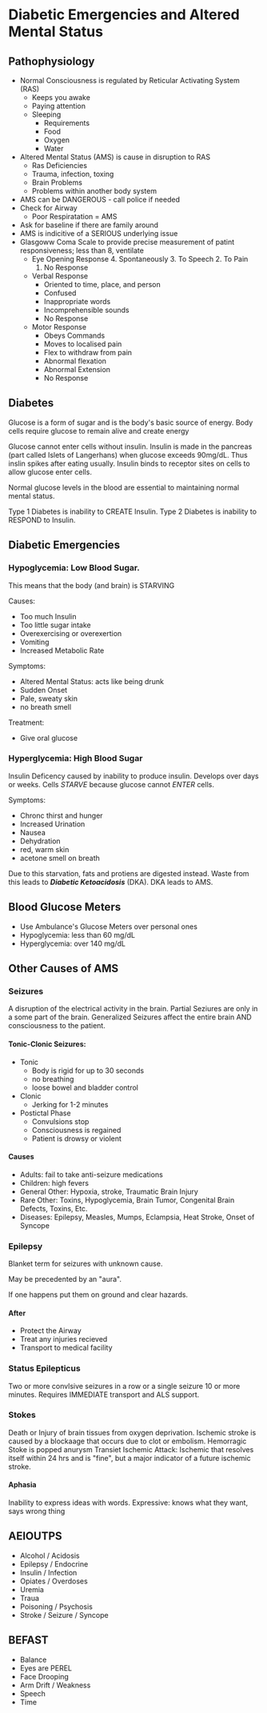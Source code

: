 # Diabetic Emergencies and Altered Mental Status

## Pathophysiology
  - Normal Consciousness is regulated by Reticular Activating System (RAS)
    - Keeps you awake
    - Paying attention
    - Sleeping
      - Requirements
      - Food
      - Oxygen
      - Water
  - Altered Mental Status (AMS) is cause in disruption to RAS
      - Ras Deficiencies
      - Trauma, infection, toxing
      - Brain Problems
      - Problems within another body system
  - AMS can be DANGEROUS - call police if needed
  - Check for Airway
    - Poor Respiratation = AMS
  - Ask for baseline if there are family around
  - AMS is indicitive of a SERIOUS underlying issue
  - Glasgoww Coma Scale to provide precise measurement of patint responsiveness; less than 8, ventilate
    - Eye Opening Response
      4. Spontaneously
      3. To Speech
      2. To Pain
      1. No Response
    - Verbal Response
      - Oriented to time, place, and person
      - Confused
      - Inappropriate words
      - Incomprehensible sounds
      - No Response
    - Motor Response
      - Obeys Commands
      - Moves to localised pain
      - Flex to withdraw from pain
      - Abnormal flexation
      - Abnormal Extension
      - No Response

## Diabetes
Glucose is a form of sugar and is the body's basic source of energy.
Body cells require glucose to remain alive and create energy

Glucose cannot enter cells without insulin.
Insulin is made in the pancreas (part called Islets of Langerhans) when glucose exceeds 90mg/dL.
Thus inslin spikes after eating usually.
Insulin binds to receptor sites on cells to allow glucose enter cells.

Normal glucose levels in the blood are essential to maintaining normal mental status.

Type 1 Diabetes is inability to CREATE Insulin.
Type 2 Diabetes is inability to RESPOND to Insulin.

## Diabetic Emergencies
### Hypoglycemia: Low Blood Sugar.
This means that the body (and brain) is STARVING

Causes:
 - Too much Insulin
 - Too little sugar intake
 - Overexercising or overexertion
 - Vomiting
 - Increased Metabolic Rate

Symptoms:
 - Altered Mental Status: acts like being drunk
 - Sudden Onset
 - Pale, sweaty skin
 - no breath smell

Treatment:
  - Give oral glucose

### Hyperglycemia: High Blood Sugar
Insulin Deficency caused by inability to produce insulin.
Develops over days or weeks.
Cells *STARVE* because glucose cannot *ENTER* cells.

Symptoms:
 - Chronc thirst and hunger
 - Increased Urination
 - Nausea
 - Dehydration
 - red, warm skin
 - acetone smell on breath

Due to this starvation, fats and protiens are digested instead.
Waste from this leads to ***Diabetic Ketoacidosis*** (DKA).
DKA leads to AMS.

## Blood Glucose Meters
 - Use Ambulance's Glucose Meters over personal ones
 - Hypoglycemia: less than 60 mg/dL
 - Hyperglycemia: over 140 mg/dL  

## Other Causes of AMS
### Seizures
A disruption of the electrical activity in the brain.
Partial Seziures are only in a some part of the brain.
Generalized Seizures affect the entire brain AND consciousness to the patient.

#### Tonic-Clonic Seizures:
 - Tonic
   - Body is rigid for up to 30 seconds
   - no breathing
   - loose bowel and bladder control
 - Clonic
   - Jerking for 1-2 minutes
 - Postictal Phase
   - Convulsions stop
   - Consciousness is regained
   - Patient is drowsy or violent

#### Causes
 - Adults: fail to take anti-seizure medications
 - Children: high fevers
 - General Other: Hypoxia, stroke, Traumatic Brain Injury
 - Rare Other: Toxins, Hypoglycemia, Brain Tumor, Congenital Brain Defects, Toxins, Etc.
 - Diseases: Epilepsy, Measles, Mumps, Eclampsia, Heat Stroke, Onset of Syncope

### Epilepsy
Blanket term for seizures with unknown cause.

May be precedented by an "aura".

If one happens put them on ground and clear hazards.

#### After
 - Protect the Airway
 - Treat any injuries recieved
 - Transport to medical facility

### Status Epilepticus
Two or more convlsive seizures in a row or a single seizure 10 or more minutes.
Requires IMMEDIATE transport and ALS support.

### Stokes
Death or Injury of brain tissues from oxygen deprivation.
Ischemic stroke is caused by a blockaage that occurs due to clot or embolism.
Hemorragic Stoke is popped anurysm
Transiet Ischemic Attack: Ischemic that resolves itself within 24 hrs and is "fine", but a major indicator of a future ischemic stroke.
#### Aphasia
Inability to express ideas with words.
Expressive: knows what they want, says wrong thing

## AEIOUTPS
- Alcohol / Acidosis
- Epilepsy / Endocrine
- Insulin / Infection
- Opiates / Overdoses
- Uremia
- Traua
- Poisoning / Psychosis
- Stroke / Seizure / Syncope

## BEFAST
 - Balance
 - Eyes are PEREL
 - Face Drooping
 - Arm Drift / Weakness
 - Speech
 - Time
